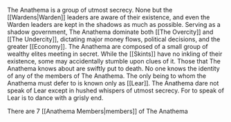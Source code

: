 The Anathema is a group of utmost secrecy. None but the [[Wardens|Warden]] leaders are aware of their existence, and even the Warden leaders are kept in the shadows as much as possible.
Serving as a shadow government, The Anathema dominate both [[The Overcity]] and [[The Undercity]], dictating major money flows, political decisions, and the greater [[Economy]]. 
The Anathema are composed of a small group of wealthy elites meeting in secret. While the [[Skints]] have no inkling of their existence, some may accidentally stumble upon clues of it. Those that The Anathema knows about are swiftly put to death.
No one knows the identity of any of the members of The Anathema.
The only being to whom the Anathema must defer to is known only as [[Lear]]. The Anathema dare not speak of Lear except in hushed whispers of utmost secrecy. For to speak of Lear is to dance with a grisly end.

There are 7 [[Anathema Members|members]] of The Anathema
